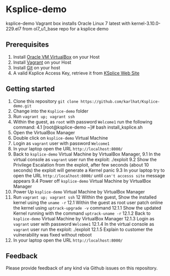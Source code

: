 # Ksplice-demo
ksplice-demo Vagrant box installs Oracle Linux 7 latest with kernel-3.10.0-229.el7 from ol7_u1_base repo for a ksplice demo


## Prerequisites
1. Install [Oracle VM VirtualBox](https://www.virtualbox.org/wiki/Downloads) on your Host
2. Install [Vagrant](https://vagrantup.com/) on your Host
3. Install [Git](https://git-scm.com/downloads) on your host
4. A valid Ksplice Access Key, retrieve it from [KSplice Web Site](http://ksplice.oracle.com/)

## Getting started
1. Clone this repository `git clone https://github.com/karlhat/Ksplice-demo.git`
2. Change into the `Ksplice-demo` folder
3. Run `vagrant up; vagrant ssh`
4. Within the guest, as `root` with password `Welcome1`  run the following command:
  4.1  [root@ksplice-demo ~]# bash install_ksplice.sh
5. Open the VirtualBox Manager
6. Double click on `ksplice-demo` Virtual Machine
7. Login as `vagrant` user with password `Welcome1`
8. In your laptop open the URL `http://localhost:8000/`
9. Back to `ksplice-demo` Virtual Machine by VirtualBox Manager,
  9.1 In the virtual console as `vagrant` user run the exploit: ./exploit
  9.2 Show the Privilege Escalation from the exploit, after few seconds (about 10 seconds) the exploit will generate a Kernel panic
  9.3 In your laptop try to open the URL `http://localhost:8000/` until `can't accesss site` message appears 
  9.4 Power off `ksplice-demo` Virtual Machine by VirtualBox Manager
10. Power Up `ksplice-demo` Virtual Machine by VirtualBox Manager
11. Run `vagrant up; vagrant ssh`
12 Within the guest, Show the  installed kernel using the `uname -r`
  12.1 Within the guest as root user patch online the kernel using `uptrack-upgrade -v` command
  12.1.1 Show the updated Kernel running with the command `uptrack-uname -r`
  12.1.2 Back to `ksplice-demo` Virtual Machine by VirtualBox Manager
  12.1.3 Login as `vagrant` user with password `Welcome1`
  12.1.4 In the virtual console as `vagrant` user run the exploit: ./exploit
  12.1.5 Explain to customer the vulnerability was fixed without reboot
13. In your laptop open the URL `http://localhost:8000/`




## Feedback
Please provide feedback of any kind via Github issues on this repository.

